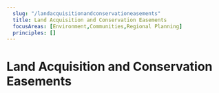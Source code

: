 ```yaml
---
  slug: "/landacquisitionandconservationeasements"
  title: Land Acquisition and Conservation Easements
  focusAreas: [Environment,Communities,Regional Planning]
  principles: []
---
```

# Land Acquisition and Conservation Easements